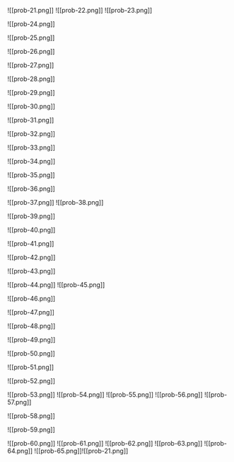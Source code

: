 
![[prob-21.png]]
![[prob-22.png]]
![[prob-23.png]]

![[prob-24.png]]

![[prob-25.png]]

![[prob-26.png]]

![[prob-27.png]]

![[prob-28.png]]

![[prob-29.png]]

![[prob-30.png]]

![[prob-31.png]]

![[prob-32.png]]

![[prob-33.png]]

![[prob-34.png]]

![[prob-35.png]]

![[prob-36.png]]

![[prob-37.png]]
![[prob-38.png]]

![[prob-39.png]]

![[prob-40.png]]

![[prob-41.png]]

![[prob-42.png]]

![[prob-43.png]]

![[prob-44.png]]
![[prob-45.png]]

![[prob-46.png]]

![[prob-47.png]]

![[prob-48.png]]

![[prob-49.png]]

![[prob-50.png]]

![[prob-51.png]]

![[prob-52.png]]

![[prob-53.png]]
![[prob-54.png]]
![[prob-55.png]]
![[prob-56.png]]
![[prob-57.png]]

![[prob-58.png]]

![[prob-59.png]]

![[prob-60.png]]
![[prob-61.png]]
![[prob-62.png]]
![[prob-63.png]]
![[prob-64.png]]
![[prob-65.png]]![[prob-21.png]]